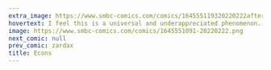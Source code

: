 ```yaml
---
extra_image: https://www.smbc-comics.com/comics/164555119320220222after.png
hovertext: I feel this is a universal and underappreciated phenomenon. Like, consider how all poetry is written by the kind of people who are attracted to poetry classes.
image: https://www.smbc-comics.com/comics/1645551091-20220222.png
next_comic: null
prev_comic: zardax
title: Econs
---
```


